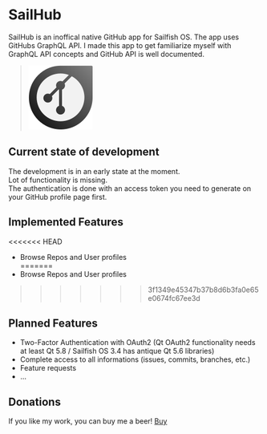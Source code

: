# SailHub
SailHub is an inoffical native GitHub app for Sailfish OS.
The app uses GitHubs GraphQL API. I made this app to get familiarize myself with GraphQL API concepts and GitHub API is well documented.

>![](icons/128x128/harbour-sailhub.png)

## Current state of development

The development is in an early state at the moment.  
Lot of functionality is missing.  
The authentication is done with an access token you need to generate on your GitHub profile page first.

## Implemented Features
<<<<<<< HEAD
- Browse Repos and User profiles	
=======
- Browse Repos and User profiles
>>>>>>> 3f1349e45347b37b8d6b3fa0e65e0674fc67ee3d

## Planned Features
- Two-Factor Authentication with OAuth2 (Qt OAuth2 functionality needs at least Qt 5.8 / Sailfish OS 3.4 has antique Qt 5.6 libraries)
- Complete access to all informations (issues, commits, branches, etc.)
- Feature requests
- ...

## Donations

If you like my work, you can buy me a beer! [Buy](https://www.paypal.com/paypalme/nubecula/1)